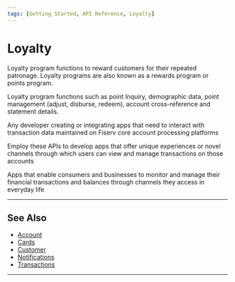 ```yaml
---
tags: [Getting Started, API Reference, Loyalty]
---
```


# Loyalty

Loyalty program functions to reward customers for their repeated patronage.  Loyalty programs are also known as a rewards program or points program.

Loyalty program functions such as point Inquiry, demographic data, point management (adjust, disburse, redeem), account cross-reference and statement details.

<!--
type: tab
titles: Who is it for, How is it used, Potential uses
-->

Any developer creating or integrating apps that need to interact with transaction data maintained on Fiserv core account processing platforms

<!--
type: tab
-->

Employ these APIs to develop apps that offer unique experiences or novel channels through which users can view and manage transactions on those accounts

<!--
type: tab
-->

Apps that enable consumers and businesses to monitor and manage their financial transactions and balances through channels they access in everyday life

<!-- type: tab-end -->

---

## See Also

- [Account](?path=docs/english/api-reference/1-account.md)
- [Cards](?path=docs/english/api-reference/2-cards.md)
- [Customer](?path=docs/english/api-reference/3-customer.md)
- [Notifications ](?path=docs/english/api-reference/5-notifications.md)
- [Transactions](?path=docs/english/api-reference/6-transactions.md)

---
